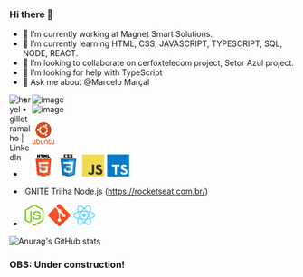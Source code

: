 ### Hi there 👋


- 🔭 I’m currently working at Magnet Smart Solutions.
- 🌱 I’m currently learning HTML, CSS, JAVASCRIPT, TYPESCRIPT, SQL, NODE, REACT.
- 👯 I’m looking to collaborate on cerfoxtelecom project, Setor Azul project.
- 🤔 I’m looking for help with TypeScript
- 💬 Ask me about @Marcelo Marçal
<p></p>

<a href="https://www.linkedin.com/in/marcelo-mar%C3%A7al-464911a5/" rel="nofollow"><img align="left" alt="haryel gillet ramalho | LinkedIn" width="40px"  src="https://github.com/LucasVanni/LucasVanni/raw/master/imgs/linkedin.png" style="max-width:100%;"/>
</a>

<p Technologies & Tools>

- ![image](https://img.shields.io/badge/Windows-0078D6?style=for-the-badge&logo=windows&logoColor=white)
- ![image](https://img.shields.io/badge/Ubuntu-E95420?style=for-the-badge&logo=ubuntu&logoColor=white) 
<img src="https://github.com/devicons/devicon/blob/master/icons/ubuntu/ubuntu-plain-wordmark.svg" alt="git" width="40" height="40" style="max-width:100%;"/>



- <img src="https://github.com/devicons/devicon/raw/master/icons/html5/html5-original-wordmark.svg" alt="html" width="40" height="40" style="max-width:100%;"> <img src="https://github.com/devicons/devicon/raw/master/icons/css3/css3-original-wordmark.svg" alt="css" width="40" height="40" style="max-width:100%;"> <img src="https://github.com/devicons/devicon/raw/master/icons/javascript/javascript-original.svg" alt="javascript" width="40" height="40" style="max-width:100%;"> <img src="https://github.com/devicons/devicon/blob/master/icons/typescript/typescript-plain.svg" alt="git" width="40" height="40" style="max-width:100%;">


- IGNITE Trilha Node.js (https://rocketseat.com.br/)
- <img src="https://github.com/devicons/devicon/blob/master/icons/nodejs/nodejs-plain.svg" alt="git" width="40" height="40" style="max-width:100%;"> <img src="https://github.com/devicons/devicon/raw/master/icons/git/git-original.svg" alt="git" width="40" height="40" style="max-width:100%;"> <img src="https://github.com/devicons/devicon/raw/master/icons/react/react-original.svg" alt="react" width="40" height="40" style="max-width:100%;">


![Anurag's GitHub stats](https://github-readme-stats.vercel.app/api?username=Marcelo-Marcal&show_icons=true&theme=dracula)



### OBS: Under construction!
